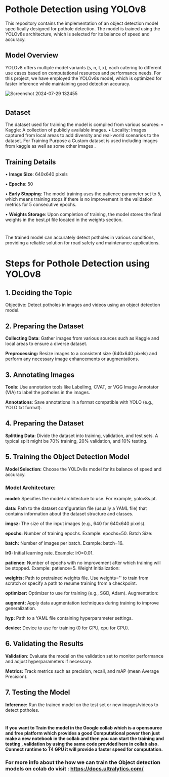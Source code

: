 
# Pothole Detection using YOLOv8
This repository contains the implementation of an object detection model specifically designed for pothole detection. The model is trained using the YOLOv8s architecture, which is selected for its balance of speed and accuracy.

## Model Overview
YOLOv8 offers multiple model variants (s, n, l, x), each catering to different use cases based on computational resources and performance needs. For this project, we have employed the YOLOv8s model, which is optimized for faster inference while maintaining good detection accuracy.

![Screenshot 2024-07-29 132455](https://github.com/user-attachments/assets/d306312c-b928-44ec-8f2f-ed6898be32c3)
#
## Dataset
The dataset used for training the model is compiled from various sources:
•	Kaggle: A collection of publicly available images.
•	Locality: Images captured from local areas to add diversity and real-world scenarios to the dataset.
For Training Purpose a Custom dataset is used including images from kaggle as well as some other images .
## Training Details
•	**Image Size**: 640x640 pixels

•	**Epochs**: 50

•	**Early Stopping**: The model training uses the patience parameter set to 5, which means training stops if there is no improvement in the validation metrics for 5 consecutive epochs.

•	**Weights Storage**: Upon completion of training, the model stores the final weights in the best.pt file located in the weights section.

#
The trained model can accurately detect potholes in various conditions, providing a reliable solution for road safety and maintenance applications.
#

# Steps for Pothole Detection using YOLOv8
## 1. Deciding the Topic

Objective: Detect potholes in images and videos using an object detection model.

## 2. Preparing the Dataset

**Collecting Data**: Gather images from various sources such as Kaggle and local areas to ensure a diverse dataset.

**Preprocessing:** Resize images to a consistent size (640x640 pixels) and perform any necessary image enhancements or augmentations.

## 3. Annotating Images

**Tools**: Use annotation tools like LabelImg, CVAT, or VGG Image Annotator (VIA) to label the potholes in the images.

**Annotations**: Save annotations in a format compatible with YOLO (e.g., YOLO txt format).

## 4. Preparing the Dataset

**Splitting Data**: Divide the dataset into training, validation, and test sets. A typical split might be 70% training, 20% validation, and 10% testing.

## 5. Training the Object Detection Model

**Model Selection:** Choose the YOLOv8s model for its balance of speed and accuracy.

### Model Architecture:

**model:** Specifies the model architecture to use. For example, yolov8s.pt.


**data:** Path to the dataset configuration file (usually a YAML file) that contains information about the dataset structure and classes.


**imgsz:** The size of the input images (e.g., 640 for 640x640 pixels).


**epochs:** Number of training epochs. Example: epochs=50.
Batch Size:

**batch:** Number of images per batch. Example: batch=16.

**lr0:** Initial learning rate. Example: lr0=0.01.

**patience:** Number of epochs with no improvement after which training will be stopped. Example: patience=5.
Weight Initialization:

**weights:** Path to pretrained weights file. Use weights='' to train from scratch or specify a path to resume training from a checkpoint.

**optimizer:** Optimizer to use for training (e.g., SGD, Adam).
Augmentation:

**augment:** Apply data augmentation techniques during training to improve generalization.

**hyp:** Path to a YAML file containing hyperparameter settings.

**device:** Device to use for training (0 for GPU, cpu for CPU).

## 6. Validating the Results
**Validation**: Evaluate the model on the validation set to monitor performance and adjust hyperparameters if necessary.

**Metrics:** Track metrics such as precision, recall, and mAP (mean Average Precision).

## 7. Testing the Model
**Inference:** Run the trained model on the test set or new images/videos to detect potholes.

#
#### If you want to  Train the model in the Google collab which is a opensource and free platform which provides a good Computational power then just make a new notebook in the collab and then you can start the training and testing , validation by using the same code provided here in collab also. Connect runtime to T4 GPU it will provide a faster speed for computation.

### For more info about the how we can train the Object detection models on colab do visit : https://docs.ultralytics.com/









